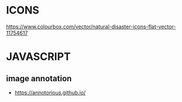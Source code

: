 # ICONS
https://www.colourbox.com/vector/natural-disaster-icons-flat-vector-11754617


# JAVASCRIPT
## image annotation
- https://annotorious.github.io/
